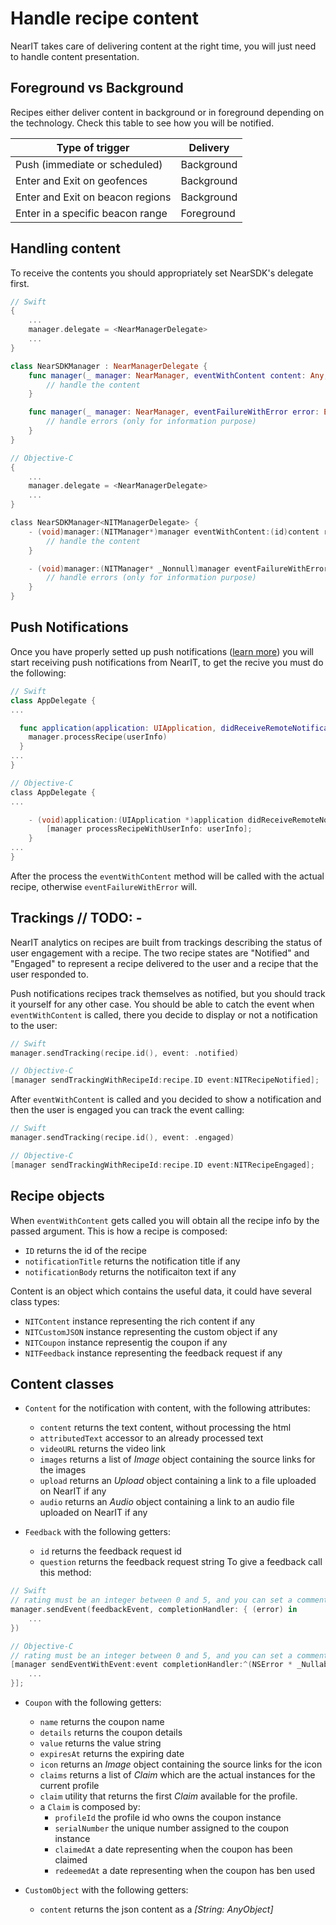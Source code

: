 # Handle recipe content

NearIT takes care of delivering content at the right time, you will just need to handle content presentation. 

## Foreground vs Background

Recipes either deliver content in background or in foreground depending on the technology. Check this table to see how you will be notified.

| Type of trigger                  | Delivery           |
|----------------------------------|--------------------|
| Push (immediate or scheduled)    | Background         |
| Enter and Exit on geofences      | Background         |
| Enter and Exit on beacon regions | Background         |
| Enter in a specific beacon range | Foreground         |

## Handling content

To receive the contents you should appropriately set NearSDK's delegate first.
```swift
// Swift
{
    ...
    manager.delegate = <NearManagerDelegate>
    ...
}

class NearSDKManager : NearManagerDelegate {
    func manager(_ manager: NearManager, eventWithContent content: Any, recipe: NITRecipe) {
        // handle the content
    }

    func manager(_ manager: NearManager, eventFailureWithError error: Error, recipe: NITRecipe) {
        // handle errors (only for information purpose)
    }
}
```

```objective-c
// Objective-C
{
    ...
    manager.delegate = <NearManagerDelegate>
    ...
}

class NearSDKManager<NITManagerDelegate> {
    - (void)manager:(NITManager*)manager eventWithContent:(id)content recipe:(NITRecipe*)recipe {
        // handle the content
    }

    - (void)manager:(NITManager* _Nonnull)manager eventFailureWithError:(NSError* _Nonnull)error recipe:(NITRecipe* _Nonnull)recipe {
        // handle errors (only for information purpose)
    }
}
```

## Push Notifications

Once you have properly setted up push notifications ([learn more](enable-triggers.md)) you will start receiving push notifications from NearIT, to get the recive you must do the following:

```swift
// Swift
class AppDelegate {
...

  func application(application: UIApplication, didReceiveRemoteNotification userInfo: [NSObject : AnyObject], fetchCompletionHandler completionHandler: (UIBackgroundFetchResult) -> Void) {
    manager.processRecipe(userInfo)
  }
...
}
```

```objective-c
// Objective-C
class AppDelegate {
...

    - (void)application:(UIApplication *)application didReceiveRemoteNotification:(NSDictionary *)userInfo fetchCompletionHandler:(void (^)(UIBackgroundFetchResult result))completionHandler
        [manager processRecipeWithUserInfo: userInfo];
    }
...
}
```

After the process the `eventWithContent` method will be called with the actual recipe, otherwise `eventFailureWithError` will.

## Trackings // TODO: -

NearIT analytics on recipes are built from trackings describing the status of user engagement with a recipe. The two recipe states are "Notified" and "Engaged" to represent a recipe delivered to the user and a recipe that the user responded to.

Push notifications recipes track themselves as notified, but you should track it yourself for any other case.
You should be able to catch the event when `eventWithContent` is called, there you decide to display or not a notification to the user:
```swift
// Swift
manager.sendTracking(recipe.id(), event: .notified)
```

```objective-c
// Objective-C
[manager sendTrackingWithRecipeId:recipe.ID event:NITRecipeNotified];
```

After `eventWithContent` is called and you decided to show a notification and then the user is engaged you can track the event calling:
```swift
// Swift
manager.sendTracking(recipe.id(), event: .engaged)
```

```objective-c
// Objective-C
[manager sendTrackingWithRecipeId:recipe.ID event:NITRecipeEngaged];
```

## Recipe objects

When `eventWithContent` gets called you will obtain all the recipe info by the passed argument. This is how a recipe is composed:

- `ID` returns the id of the recipe
- `notificationTitle` returns the notification title if any
- `notificationBody` returns the notificaiton text if any

Content is an object which contains the useful data, it could have several class types:

- `NITContent` instance representing the rich content if any
- `NITCustomJSON` instance representing the custom object if any
- `NITCoupon` instance representig the coupon if any
- `NITFeedback` instance representing the feedback request if any

## Content classes

- `Content` for the notification with content, with the following attributes:
    - `content` returns the text content, without processing the html
    - `attributedText` accessor to an already processed text 
    - `videoURL` returns the video link
    - `images` returns a list of *Image* object containing the source links for the images
    - `upload` returns an *Upload* object containing a link to a file uploaded on NearIT if any
    - `audio` returns an *Audio* object containing a link to an audio file uploaded on NearIT if any
    
- `Feedback` with the following getters:
    - `id` returns the feedback request id
    - `question` returns the feedback request string
To give a feedback call this method:
```swift
// Swift
// rating must be an integer between 0 and 5, and you can set a comment string.
manager.sendEvent(feedbackEvent, completionHandler: { (error) in
    ...
})
```

```objective-c
// Objective-C
// rating must be an integer between 0 and 5, and you can set a comment string.
[manager sendEventWithEvent:event completionHandler:^(NSError * _Nullable error) {
    ...
}];
```
    
- `Coupon` with the following getters:
    - `name` returns the coupon name
    - `details` returns the coupon details
    - `value` returns the value string
    - `expiresAt` returns the expiring date
    - `icon` returns an *Image* object containing the source links for the icon
    - `claims` returns a list of *Claim* which are the actual instances for the current profile
    - `claim` utility that returns the first *Claim* available for the profile.
    - a `Claim` is composed by:
        - `profileId` the profile id who owns the coupon instance
        - `serialNumber` the unique number assigned to the coupon instance
        - `claimedAt` a date representing when the coupon has been claimed
        - `redeemedAt` a date representing when the coupon has ben used

    
- `CustomObject` with the following getters:
    - `content` returns the json content as a *[String: AnyObject]*




